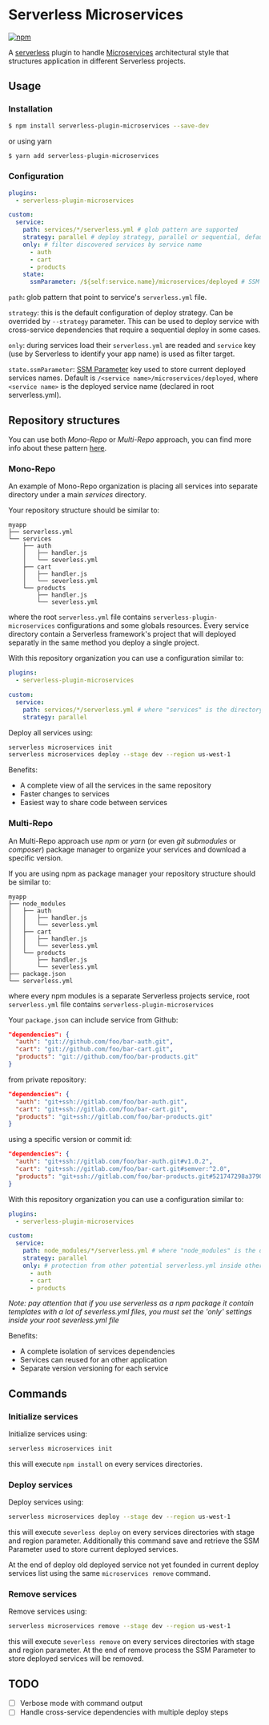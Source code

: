 # Serverless Microservices

[![npm](https://img.shields.io/npm/v/serverless-plugin-microservices.svg)](https://www.npmjs.com/package/serverless-plugin-microservices)

A [serverless](https://serverless.com) plugin to handle [Microservices](https://en.wikipedia.org/wiki/Microservices) architectural style that structures application in different Serverless projects.

## Usage

### Installation

```bash
$ npm install serverless-plugin-microservices --save-dev
```
or using yarn
```bash
$ yarn add serverless-plugin-microservices
```

### Configuration

```yaml
plugins:
  - serverless-plugin-microservices

custom:
  service:
    path: services/*/serverless.yml # glob pattern are supported
    strategy: parallel # deploy strategy, parallel or sequential, default: sequential
    only: # filter discovered services by service name  
      - auth
      - cart
      - products
    state:
      ssmParameter: /${self:service.name}/microservices/deployed # SSM parameter key
```

`path`: glob pattern that point to service's `serverless.yml` file.

`strategy`: this is the default configuration of deploy strategy. Can be overrided by `--strategy` parameter. This can be used to deploy service with cross-service dependencies that require a sequential deploy in some cases.

`only`: during services load their `serverless.yml` are readed and `service` key (use by Serverless to identify your app name) is used as filter target.

`state.ssmParameter`: [SSM Parameter](https://docs.aws.amazon.com/systems-manager/latest/userguide/systems-manager-parameter-store.html) key used to store current deployed services names. Default is `/<service name>/microservices/deployed`, where `<service name>` is the deployed service name (declared in root serverless.yml).

## Repository structures

You can use both *Mono-Repo* or *Multi-Repo* approach, you can find more info about these pattern [here](https://serverless-stack.com/chapters/organizing-serverless-projects.html).

### Mono-Repo

An example of Mono-Repo organization is placing all services into separate directory under a main *services* directory. 

Your repository structure should be similar to:
```
myapp
├── serverless.yml
└── services
    ├── auth
    │   ├── handler.js
    │   └── severless.yml
    ├── cart
    │   ├── handler.js
    │   └── severless.yml
    └── products
        ├── handler.js
        └── severless.yml
```
where the root `serverless.yml` file contains `serverless-plugin-microservices` configurations and some globals resources. Every service directory contain a Serverless framework's project that will deployed separatly in the same method you deploy a single project.

With this repository organization you can use a configuration similar to:
```yaml
plugins:
  - serverless-plugin-microservices

custom:
  service:
    path: services/*/serverless.yml # where "services" is the directory that contain services
    strategy: parallel
```

Deploy all services using:
```bash
serverless microservices init
serverless microservices deploy --stage dev --region us-west-1
```

Benefits:
- A complete view of all the services in the same repository 
- Faster changes to services
- Easiest way to share code between services

### Multi-Repo

An Multi-Repo approach use *npm* or *yarn* (or even *git submodules* or *composer*) package manager to organize your services and download a specific version.

If you are using npm as package manager your repository structure should be similar to:
```
myapp
├── node_modules
│   ├── auth
│   │   ├── handler.js
│   │   └── severless.yml
│   ├── cart
│   │   ├── handler.js
│   │   └── severless.yml
│   └── products
│       ├── handler.js
│       └── severless.yml
├── package.json
└── serverless.yml
```
where every npm modules is a separate Serverless projects service, root `serverless.yml` file contains `serverless-plugin-microservices`

Your `package.json` can include service from Github:
```json
"dependencies": {
  "auth": "git://github.com/foo/bar-auth.git",
  "cart": "git://github.com/foo/bar-cart.git",
  "products": "git://github.com/foo/bar-products.git"
}
```
from private repository:
```json
"dependencies": {
  "auth": "git+ssh://gitlab.com/foo/bar-auth.git",
  "cart": "git+ssh://gitlab.com/foo/bar-cart.git",
  "products": "git+ssh://gitlab.com/foo/bar-products.git"
}
```
using a specific version or commit id:
```json
"dependencies": {
  "auth": "git+ssh://gitlab.com/foo/bar-auth.git#v1.0.2",
  "cart": "git+ssh://gitlab.com/foo/bar-cart.git#semver:^2.0",
  "products": "git+ssh://gitlab.com/foo/bar-products.git#521747298a3790fde1710f3aa2d03b55020575aa"
}
```

With this repository organization you can use a configuration similar to:
```yaml
plugins:
  - serverless-plugin-microservices

custom:
  service:
    path: node_modules/*/serverless.yml # where "node_modules" is the directory that contain npm package
    strategy: parallel
    only: # protection from other potential serverless.yml inside other npm package
      - auth
      - cart
      - products
```
_Note: pay attention that if you use serverless as a npm package it contain templates with a lot of severless.yml files, you must set the 'only' settings inside your root severless.yml file_

Benefits:
- A complete isolation of services dependencies
- Services can reused for an other application
- Separate version versioning for each service

## Commands

### Initialize services

Initialize services using:
```bash
serverless microservices init
```
this will execute `npm install` on every services directories.

### Deploy services

Deploy services using:
```bash
serverless microservices deploy --stage dev --region us-west-1
```
this will execute `severless deploy` on every services directories with stage and region parameter. Additionally this command save and retrieve the SSM Parameter used to store current deployed services.

At the end of deploy old deployed service not yet founded in current deploy services list using the same `microservices remove` command.

### Remove services

Remove services using:
```bash
serverless microservices remove --stage dev --region us-west-1
```
this will execute `severless remove` on every services directories with stage and region parameter. At the end of remove process the SSM Parameter to store deployed services will be removed.

## TODO

- [ ] Verbose mode with command output
- [ ] Handle cross-service dependencies with multiple deploy steps
